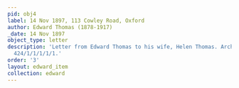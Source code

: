 ```yaml
---
pid: obj4
label: 14 Nov 1897, 113 Cowley Road, Oxford
author: Edward Thomas (1878-1917)
_date: 14 Nov 1897
object_type: letter
description: 'Letter from Edward Thomas to his wife, Helen Thomas. Archival reference:
  424/1/1/1/1/1.'
order: '3'
layout: edward_item
collection: edward
---
```

